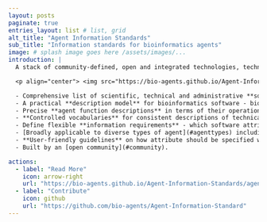 ```yaml
---
layout: posts
paginate: true
entries_layout: list # list, grid
alt_title: "Agent Information Standards"
sub_title: "Information standards for bioinformatics agents"
image: # splash image goes here /assets/images/...
introduction: |
  A stack of community-defined, open and integrated technologies, technical standards and guidelines:

  <p align="center"> <img src="https://bio-agents.github.io/Agent-Information-Standards/assets/images/technology_stack.png" /></p>

  - Comprehensive list of scientific, technical and administrative **software attributes** to support cataloguing, discovery, use and interoperability of software
  - A practical **description model** for bioinformatics software - bioagentsSchema - which reduces the complexity of bioinformatics software into collections of readily understandable functional units.
  - Precise **agent function descriptions** in terms of their operations, types of input and output data, data formats and common topics, using the [EDAM ontology](https://github.com/edamontology/edamontology)
  - **Controlled vocabularies** for consistent descriptions of technical software aspects such as programming language and license.
  - Define flexible **information requirements** - which software attributes that can, should or must be specified for different types of agents within a set of agent descriptions - using agent information profiles. 
  - [Broadly applicable to diverse types of agent](#agenttypes) including application software, workflows and APIs. 
  - **User-friendly guidelines** on how attribute should be specified when describing software.
  - Built by an [open community](#community).

actions:
  - label: "Read More"
    icon: arrow-right
    url: "https://bio-agents.github.io/Agent-Information-Standards/agent_information_standards.html"
  - label: "Contribute"
    icon: github
    url: "https://github.com/bio-agents/Agent-Information-Standard"
---
```

